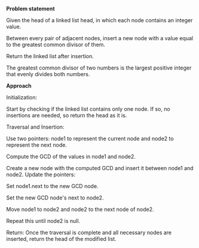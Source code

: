 **Problem statement**

Given the head of a linked list head, in which each node contains an integer value.

Between every pair of adjacent nodes, insert a new node with a value equal to the greatest common divisor of them.

Return the linked list after insertion.

The greatest common divisor of two numbers is the largest positive integer that evenly divides both numbers.

**Approach**

Initialization:

Start by checking if the linked list contains only one node. If so, no insertions are needed, so return the head as it is.

Traversal and Insertion:

Use two pointers: node1 to represent the current node and node2 to represent the next node.

Compute the GCD of the values in node1 and node2.

Create a new node with the computed GCD and insert it between node1 and node2.
Update the pointers:

Set node1.next to the new GCD node.

Set the new GCD node's next to node2.

Move node1 to node2 and node2 to the next node of node2.

Repeat this until node2 is null.

Return: Once the traversal is complete and all necessary nodes are inserted, return the head of the modified list.
